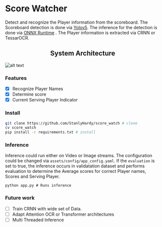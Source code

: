 # Score Watcher
<p>
Detect and recognize the Player information from the scoreboard. The Scoreboard detection is done via <a href="https://github.com/ultralytics/yolov5">Yolov5</a>. The inference for the detection is done via <a href="https://github.com/microsoft/onnxruntime">ONNX Runtime</a> . The Player information is extracted via CRNN or TessarOCR.
</p>

## <div align="center">System Architecture</div>

![alt text](https://github.com/StanlyHardy/score_watch/blob/scoreboard_dev/assets/graphics/system_architecture.png)

### <div>Features</div>

- [x] Recognize Player Names
- [x] Determine score
- [x] Current Serving Player Indicator

### <div>Install</div>

```bash
git clone https://github.com/StanlyHardy/score_watch # clone
cv score_watch
pip install -r requirements.txt # install
```

### <div>Inference</div>
Inference could run either on Video or Image streams. The configuration could be changed via `assets/config/app_config.yaml`. If the `evaluation` is set to true, the inference occurs in validatation dataset and performs evaluation to determine the Average scores for correct Player names, Scores and Serving Player.
```
python app.py # Runs inference
```

### Future work

- [ ] Train CRNN with wide set of Data.
- [ ] Adapt Attention OCR or Transformer architectures
- [ ] Multi Threaded Inference
